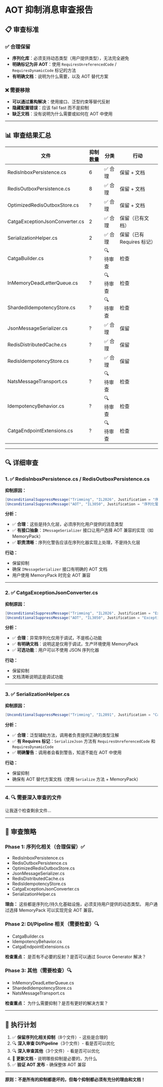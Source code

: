 # AOT 抑制消息审查报告

## 📋 审查标准

### ✅ 合理保留
- **序列化库**：必须支持动态类型（用户提供类型），无法完全避免
- **明确标记为非 AOT**：使用 `RequiresUnreferencedCode` / `RequiresDynamicCode` 标记的方法
- **有明确文档**：说明为什么需要，以及 AOT 替代方案

### ❌ 需要移除
- **可以通过重构解决**：使用接口、泛型约束等替代反射
- **隐藏配置错误**：应该 fail fast 而不是抑制
- **缺乏文档**：没有说明为什么需要或如何在 AOT 中使用

---

## 📊 审查结果汇总

| 文件 | 抑制数量 | 分类 | 行动 |
|------|---------|------|------|
| RedisInboxPersistence.cs | 6 | ✅ 合理 | 保留 + 文档 |
| RedisOutboxPersistence.cs | 8 | ✅ 合理 | 保留 + 文档 |
| OptimizedRedisOutboxStore.cs | ? | ✅ 合理 | 保留 + 文档 |
| CatgaExceptionJsonConverter.cs | 2 | ✅ 合理 | 保留（已有文档）|
| SerializationHelper.cs | 2 | ✅ 合理 | 保留（已有 Requires 标记）|
| CatgaBuilder.cs | ? | 🔍 待审查 | 检查 |
| InMemoryDeadLetterQueue.cs | ? | 🔍 待审查 | 检查 |
| ShardedIdempotencyStore.cs | ? | 🔍 待审查 | 检查 |
| JsonMessageSerializer.cs | ? | ✅ 合理 | 保留 |
| RedisDistributedCache.cs | ? | ✅ 合理 | 保留 |
| RedisIdempotencyStore.cs | ? | ✅ 合理 | 保留 |
| NatsMessageTransport.cs | ? | 🔍 待审查 | 检查 |
| IdempotencyBehavior.cs | ? | 🔍 待审查 | 检查 |
| CatgaEndpointExtensions.cs | ? | 🔍 待审查 | 检查 |

---

## 🔍 详细审查

### 1. ✅ RedisInboxPersistence.cs / RedisOutboxPersistence.cs
**抑制原因：**
```csharp
[UnconditionalSuppressMessage("Trimming", "IL2026", Justification = "序列化警告已在 IMessageSerializer 接口上标记")]
[UnconditionalSuppressMessage("AOT", "IL3050", Justification = "序列化警告已在 IMessageSerializer 接口上标记")]
```

**分析：**
- ✅ **合理**：这些是持久化层，必须序列化用户提供的消息类型
- ✅ **有接口抽象**：`IMessageSerializer` 接口让用户选择 AOT 兼容的实现（如 MemoryPack）
- ✅ **职责清晰**：序列化警告应该在序列化器实现上处理，不是持久化层

**行动：**
- 保留抑制
- 确保 `IMessageSerializer` 接口有明确的 AOT 文档
- 用户使用 MemoryPack 时完全 AOT 兼容

---

### 2. ✅ CatgaExceptionJsonConverter.cs
**抑制原因：**
```csharp
[UnconditionalSuppressMessage("Trimming", "IL2026", Justification = "Exception serialization is for debugging only. Use MemoryPack for production AOT.")]
[UnconditionalSuppressMessage("AOT", "IL3050", Justification = "Exception serialization is for debugging only. Use MemoryPack for production AOT.")]
```

**分析：**
- ✅ **合理**：异常序列化仅用于调试，不是核心功能
- ✅ **有明确文档**：说明这是仅用于调试，生产环境使用 MemoryPack
- ✅ **可选功能**：用户可以不使用 JSON 序列化器

**行动：**
- 保留抑制
- 文档清晰说明这是调试功能

---

### 3. ✅ SerializationHelper.cs
**抑制原因：**
```csharp
[UnconditionalSuppressMessage("Trimming", "IL2091", Justification = "Callers are responsible for ensuring T has proper DynamicallyAccessedMembers annotations.")]
```

**分析：**
- ✅ **合理**：泛型辅助方法，调用者负责提供正确的类型注解
- ✅ **有 Requires 标记**：`SerializeJson` 方法有 `RequiresUnreferencedCode` 和 `RequiresDynamicCode`
- ✅ **明确警告**：调用者会看到警告，知道不能在 AOT 中使用

**行动：**
- 保留抑制
- 确保有 AOT 替代方案文档（使用 `Serialize` 方法 + MemoryPack）

---

### 4. 🔍 需要深入审查的文件

让我逐个检查剩余文件...

---

## 🎯 审查策略

### Phase 1: 序列化相关（合理保留）✅
- RedisInboxPersistence.cs
- RedisOutboxPersistence.cs
- OptimizedRedisOutboxStore.cs
- JsonMessageSerializer.cs
- RedisDistributedCache.cs
- RedisIdempotencyStore.cs
- CatgaExceptionJsonConverter.cs
- SerializationHelper.cs

**理由：** 这些都是序列化/持久化基础设施，必须支持用户提供的动态类型。
用户通过选择 MemoryPack 可以实现完全 AOT 兼容。

### Phase 2: DI/Pipeline 相关（需要检查）🔍
- CatgaBuilder.cs
- IdempotencyBehavior.cs
- CatgaEndpointExtensions.cs

**检查重点：** 是否有不必要的反射？是否可以通过 Source Generator 解决？

### Phase 3: 其他（需要检查）🔍
- InMemoryDeadLetterQueue.cs
- ShardedIdempotencyStore.cs
- NatsMessageTransport.cs

**检查重点：** 为什么需要抑制？是否有更好的解决方案？

---

## 🚀 执行计划

1. ✅ **保留序列化相关抑制**（8个文件）- 这些是合理的
2. 🔍 **深入审查 DI/Pipeline**（3个文件）- 看是否可以优化
3. 🔍 **深入审查其他**（3个文件）- 看是否可以优化
4. 📝 **更新文档** - 说明哪些抑制是必要的，为什么
5. ✅ **验证 AOT 发布** - 确保整体 AOT 兼容

---

**原则：不是所有的抑制都是坏的，但每个抑制都必须有充分的理由和文档！**

